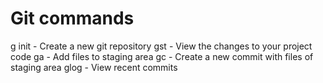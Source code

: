# Git commands

g init - Create a new git repository
gst - View the changes to your project code
ga - Add files to staging area
gc - Create a new commit with files of staging area
glog - View recent commits